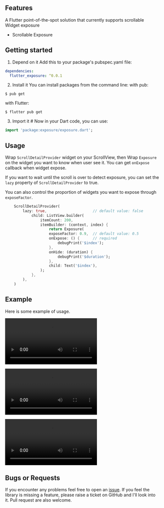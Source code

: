 ## Features
A Flutter point-of-the-spot solution that currently supports scrollable Widget exposure
- Scrollable Exposure

## Getting started

1. Depend on it 
Add this to your package's pubspec.yaml file:

``` yaml
dependencies:
  flutter_exposure: ^0.0.1
```

2. Install it 
You can install packages from the command line:
with pub:

```
$ pub get
```
with Flutter:

```
$ flutter pub get
```

3. Import it #
Now in your Dart code, you can use:

``` dart
import 'package:exposure/exposure.dart';
```
## Usage
Wrap `ScrollDetailProvider` widget on your ScrollView, 
then Wrap `Exposure` on the widget you want to know when user see it.
You can get `onExpose` callback when widget expose.

If you want to wait until the scroll is over to detect exposure, 
you can set the `lazy` property of `ScrollDetailProvider` to true.

You can also control the proportion of widgets you want to expose through `exposeFactor`.

```dart
    ScrollDetailProvider(
        lazy: true,                     // default value: false
            child: ListView.builder(
                itemCount: 200,
                itemBuilder: (context, index) {
                    return Exposure(
                    exposeFactor: 0.9,  // default value: 0.5
                    onExpose: () {      // required
                        debugPrint('$index');
                    },
                    onHide: (duration) {
                        debugPrint('$duration');
                    },
                    child: Text('$index'),
                );
            },
        ),
    )
```



## Example

Here is some example of usage.

<video src="/Users/didi/personal/open_source/exposure/asset/gridview_with_lazy.mp4"></video>



<video src="/Users/didi/personal/open_source/exposure/asset/listview_with_lazy.mp4"></video>

<video src="/Users/didi/personal/open_source/exposure/asset/listview_without_lazy.mp4"></video>

## Bugs or Requests 

If you encounter any problems feel free to open an [issue](https://github.com/Vadaski/flutter_exposure/issues). If you feel the library is missing a feature, please raise a ticket on GitHub and I'll look into it. Pull request are also welcome.


